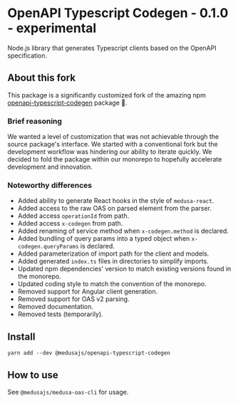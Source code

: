 # OpenAPI Typescript Codegen - 0.1.0 - experimental

Node.js library that generates Typescript clients based on the OpenAPI specification.

## About this fork

This package is a significantly customized fork of
the amazing npm [openapi-typescript-codegen](https://github.com/ferdikoomen/openapi-typescript-codegen) package 💜.

### Brief reasoning

We wanted a level of customization that was not achievable through the source package's interface.
We started with a conventional fork but the development workflow was hindering our ability to iterate quickly.
We decided to fold the package within our monorepo to hopefully accelerate development and innovation.

### Noteworthy differences

* Added ability to generate React hooks in the style of `medusa-react`.
* Added access to the raw OAS on parsed element from the parser.
* Added access `operationId` from path.
* Added access `x-codegen` from path.
* Added renaming of service method when `x-codegen.method` is declared.
* Added bundling of query params into a typed object when `x-codegen.queryParams` is declared.
* Added parameterization of import path for the client and models.
* Added generated `index.ts` files in directories to simplify imports.
* Updated npm dependencies' version to match existing versions found in the monorepo.
* Updated coding style to match the convention of the monorepo.
* Removed support for Angular client generation.
* Removed support for OAS v2 parsing.
* Removed documentation.
* Removed tests (temporarily).

## Install

`yarn add --dev @medusajs/openapi-typescript-codegen`

## How to use

See `@medusajs/medusa-oas-cli` for usage.
